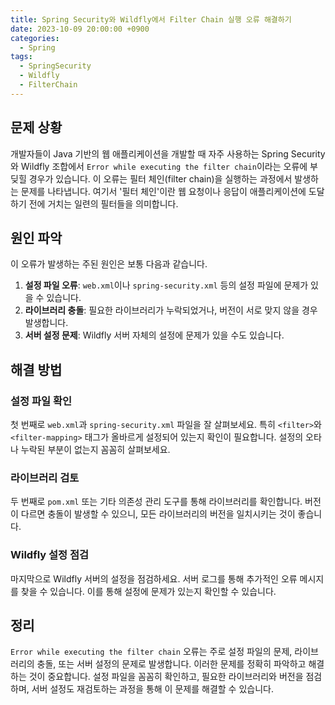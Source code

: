 ```yaml
---
title: Spring Security와 Wildfly에서 Filter Chain 실행 오류 해결하기
date: 2023-10-09 20:00:00 +0900
categories:
  - Spring
tags:
  - SpringSecurity
  - Wildfly
  - FilterChain
---
```

## 문제 상황

개발자들이 Java 기반의 웹 애플리케이션을 개발할 때 자주 사용하는 Spring Security와 Wildfly 조합에서 `Error while executing the filter chain`이라는 오류에 부딪힐 경우가 있습니다. 이 오류는 필터 체인(filter chain)을 실행하는 과정에서 발생하는 문제를 나타냅니다. 여기서 '필터 체인'이란 웹 요청이나 응답이 애플리케이션에 도달하기 전에 거치는 일련의 필터들을 의미합니다.

## 원인 파악

이 오류가 발생하는 주된 원인은 보통 다음과 같습니다.

1. **설정 파일 오류**: `web.xml`이나 `spring-security.xml` 등의 설정 파일에 문제가 있을 수 있습니다. 
2. **라이브러리 충돌**: 필요한 라이브러리가 누락되었거나, 버전이 서로 맞지 않을 경우 발생합니다.
3. **서버 설정 문제**: Wildfly 서버 자체의 설정에 문제가 있을 수도 있습니다.

## 해결 방법

### 설정 파일 확인

첫 번째로 `web.xml`과 `spring-security.xml` 파일을 잘 살펴보세요. 특히 `<filter>`와 `<filter-mapping>` 태그가 올바르게 설정되어 있는지 확인이 필요합니다. 설정의 오타나 누락된 부분이 없는지 꼼꼼히 살펴보세요.

### 라이브러리 검토

두 번째로 `pom.xml` 또는 기타 의존성 관리 도구를 통해 라이브러리를 확인합니다. 버전이 다르면 충돌이 발생할 수 있으니, 모든 라이브러리의 버전을 일치시키는 것이 좋습니다.

### Wildfly 설정 점검

마지막으로 Wildfly 서버의 설정을 점검하세요. 서버 로그를 통해 추가적인 오류 메시지를 찾을 수 있습니다. 이를 통해 설정에 문제가 있는지 확인할 수 있습니다.

## 정리

`Error while executing the filter chain` 오류는 주로 설정 파일의 문제, 라이브러리의 충돌, 또는 서버 설정의 문제로 발생합니다. 이러한 문제를 정확히 파악하고 해결하는 것이 중요합니다. 설정 파일을 꼼꼼히 확인하고, 필요한 라이브러리와 버전을 점검하며, 서버 설정도 재검토하는 과정을 통해 이 문제를 해결할 수 있습니다.